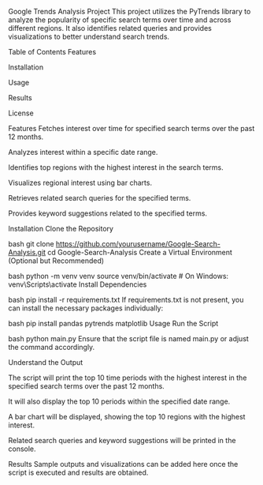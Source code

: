 Google Trends Analysis Project
This project utilizes the PyTrends library to analyze the popularity of specific search terms over time and across different regions. It also identifies related queries and provides visualizations to better understand search trends.

Table of Contents
Features

Installation

Usage

Results

License

Features
Fetches interest over time for specified search terms over the past 12 months.

Analyzes interest within a specific date range.

Identifies top regions with the highest interest in the search terms.

Visualizes regional interest using bar charts.

Retrieves related search queries for the specified terms.

Provides keyword suggestions related to the specified terms.

Installation
Clone the Repository

bash
git clone https://github.com/yourusername/Google-Search-Analysis.git
cd Google-Search-Analysis
Create a Virtual Environment (Optional but Recommended)

bash
python -m venv venv
source venv/bin/activate  # On Windows: venv\Scripts\activate
Install Dependencies

bash
pip install -r requirements.txt
If requirements.txt is not present, you can install the necessary packages individually:

bash
pip install pandas pytrends matplotlib
Usage
Run the Script

bash
python main.py
Ensure that the script file is named main.py or adjust the command accordingly.

Understand the Output

The script will print the top 10 time periods with the highest interest in the specified search terms over the past 12 months.

It will also display the top 10 periods within the specified date range.

A bar chart will be displayed, showing the top 10 regions with the highest interest.

Related search queries and keyword suggestions will be printed in the console.

Results
Sample outputs and visualizations can be added here once the script is executed and results are obtained.


